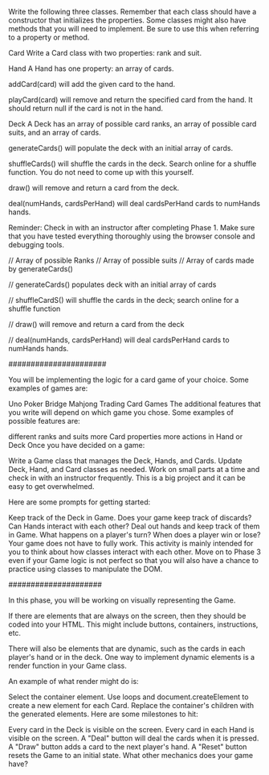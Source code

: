 Write the following three classes. Remember that each class should have a constructor that initializes the properties. Some classes might also have methods that you will need to implement. Be sure to use this when referring to a property or method.

Card
Write a Card class with two properties: rank and suit.

Hand
A Hand has one property: an array of cards.

addCard(card) will add the given card to the hand.

playCard(card) will remove and return the specified card from the hand. It should return null if the card is not in the hand.

Deck
A Deck has an array of possible card ranks, an array of possible card suits, and an array of cards.

generateCards() will populate the deck with an initial array of cards.

shuffleCards() will shuffle the cards in the deck. Search online for a shuffle function. You do not need to come up with this yourself.

draw() will remove and return a card from the deck.

deal(numHands, cardsPerHand) will deal cardsPerHand cards to numHands hands. 

Reminder: Check in with an instructor after completing Phase 1. Make sure that you have tested everything thoroughly using the browser console and debugging tools.

// Array of possible Ranks
// Array of possible suits
// Array of cards made by generateCards()

// generateCards() populates deck with an initial array of cards

// shuffleCardS() will shuffle the cards in the deck; search online for a shuffle function

// draw() will remove and return a card from the deck

// deal(numHands, cardsPerHand) will deal cardsPerHand cards to numHands hands.





######################

You will be implementing the logic for a card game of your choice. Some examples of games are:

Uno
Poker
Bridge
Mahjong
Trading Card Games
The additional features that you write will depend on which game you chose. Some examples of possible features are:

different ranks and suits
more Card properties
more actions in Hand or Deck
Once you have decided on a game:

Write a Game class that manages the Deck, Hands, and Cards.
Update Deck, Hand, and Card classes as needed.
Work on small parts at a time and check in with an instructor frequently. This is a big project and it can be easy to get overwhelmed.

Here are some prompts for getting started:

Keep track of the Deck in Game.
Does your game keep track of discards?
Can Hands interact with each other?
Deal out hands and keep track of them in Game.
What happens on a player's turn?
When does a player win or lose?
Your game does not have to fully work. This activity is mainly intended for you to think about how classes interact with each other. Move on to Phase 3 even if your Game logic is not perfect so that you will also have a chance to practice using classes to manipulate the DOM.


#####################


In this phase, you will be working on visually representing the Game.

If there are elements that are always on the screen, then they should be coded into your HTML. This might include buttons, containers, instructions, etc.

There will also be elements that are dynamic, such as the cards in each player's hand or in the deck. One way to implement dynamic elements is a render function in your Game class.

An example of what render might do is:

Select the container element.
Use loops and document.createElement to create a new element for each Card.
Replace the container's children with the generated elements.
Here are some milestones to hit:

Every card in the Deck is visible on the screen.
Every card in each Hand is visible on the screen.
A "Deal" button will deal the cards when it is pressed.
A "Draw" button adds a card to the next player's hand.
A "Reset" button resets the Game to an initial state.
What other mechanics does your game have?